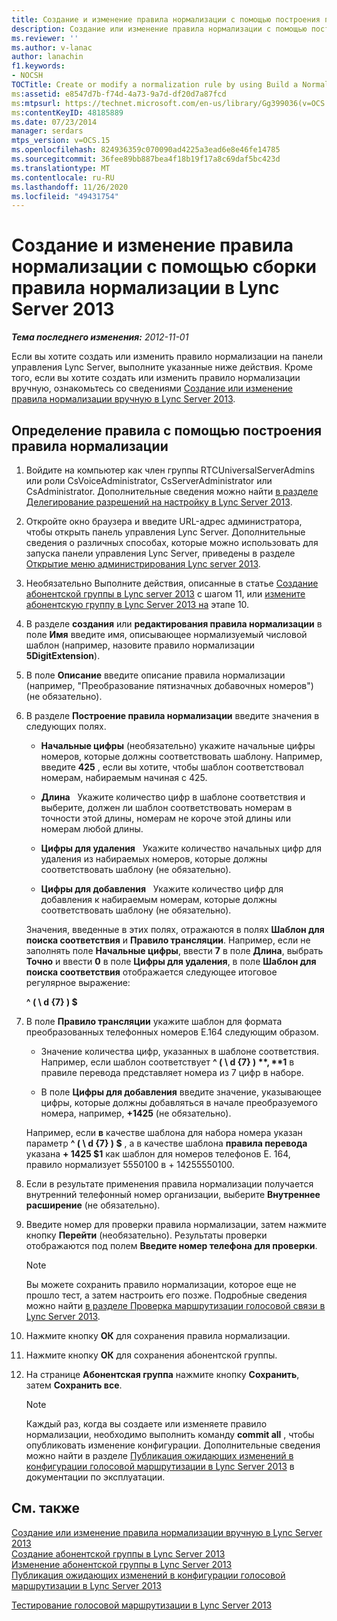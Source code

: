 ```yaml
---
title: Создание и изменение правила нормализации с помощью построения правила нормализации
description: Создание или изменение правила нормализации с помощью построения правила нормализации.
ms.reviewer: ''
ms.author: v-lanac
author: lanachin
f1.keywords:
- NOCSH
TOCTitle: Create or modify a normalization rule by using Build a Normalization Rule
ms:assetid: e8547d7b-f74d-4a73-9a7d-df20d7a87fcd
ms:mtpsurl: https://technet.microsoft.com/en-us/library/Gg399036(v=OCS.15)
ms:contentKeyID: 48185889
ms.date: 07/23/2014
manager: serdars
mtps_version: v=OCS.15
ms.openlocfilehash: 824936359c070090ad4225a3ead6e8e46fe14785
ms.sourcegitcommit: 36fee89bb887bea4f18b19f17a8c69daf5bc423d
ms.translationtype: MT
ms.contentlocale: ru-RU
ms.lasthandoff: 11/26/2020
ms.locfileid: "49431754"
---
```

# <a name="create-or-modify-a-normalization-rule-by-using-build-a-normalization-rule-in-lync-server-2013"></a>Создание и изменение правила нормализации с помощью сборки правила нормализации в Lync Server 2013

<div data-xmlns="http://www.w3.org/1999/xhtml">

<div class="topic" data-xmlns="http://www.w3.org/1999/xhtml" data-msxsl="urn:schemas-microsoft-com:xslt" data-cs="https://msdn.microsoft.com/">

<div data-asp="https://msdn2.microsoft.com/asp">



</div>

<div id="mainSection">

<div id="mainBody">

<span> </span>

_**Тема последнего изменения:** 2012-11-01_

Если вы хотите создать или изменить правило нормализации на панели управления Lync Server, выполните указанные ниже действия. Кроме того, если вы хотите создать или изменить правило нормализации вручную, ознакомьтесь со сведениями [Создание или изменение правила нормализации вручную в Lync Server 2013](lync-server-2013-create-or-modify-a-normalization-rule-manually.md).

<div>

## <a name="to-define-a-rule-by-using-build-a-normalization-rule"></a>Определение правила с помощью построения правила нормализации

1.  Войдите на компьютер как член группы RTCUniversalServerAdmins или роли CsVoiceAdministrator, CsServerAdministrator или CsAdministrator. Дополнительные сведения можно найти [в разделе Делегирование разрешений на настройку в Lync Server 2013](lync-server-2013-delegate-setup-permissions.md).

2.  Откройте окно браузера и введите URL-адрес администратора, чтобы открыть панель управления Lync Server. Дополнительные сведения о различных способах, которые можно использовать для запуска панели управления Lync Server, приведены в разделе [Открытие меню администрирования Lync server 2013](lync-server-2013-open-lync-server-administrative-tools.md).

3.  Необязательно Выполните действия, описанные в статье [Создание абонентской группы в Lync server 2013](lync-server-2013-create-a-dial-plan.md) с шагом 11, или [измените абонентскую группу в Lync Server 2013 на](lync-server-2013-modify-a-dial-plan.md) этапе 10.

4.  В разделе **создания** или **редактирования правила нормализации** в поле **Имя** введите имя, описывающее нормализуемый числовой шаблон (например, назовите правило нормализации **5DigitExtension**).

5.  В поле **Описание** введите описание правила нормализации (например, "Преобразование пятизначных добавочных номеров") (не обязательно).

6.  В разделе **Построение правила нормализации** введите значения в следующих полях.
    
      - **Начальные цифры**   (необязательно) укажите начальные цифры номеров, которые должны соответствовать шаблону. Например, введите **425** , если вы хотите, чтобы шаблон соответствовал номерам, набираемым начиная с 425.
    
      - **Длина**   Укажите количество цифр в шаблоне соответствия и выберите, должен ли шаблон соответствовать номерам в точности этой длины, номерам не короче этой длины или номерам любой длины.
    
      - **Цифры для удаления**   Укажите количество начальных цифр для удаления из набираемых номеров, которые должны соответствовать шаблону (не обязательно).
    
      - **Цифры для добавления**   Укажите количество цифр для добавления к набираемым номерам, которые должны соответствовать шаблону (не обязательно).
    
    Значения, введенные в этих полях, отражаются в полях **Шаблон для поиска соответствия** и **Правило трансляции**. Например, если не заполнять поле **Начальные цифры**, ввести **7** в поле **Длина**, выбрать **Точно** и ввести **0** в поле **Цифры для удаления**, в поле **Шаблон для поиска соответствия** отображается следующее итоговое регулярное выражение:
    
    **^ ( \\ d {7} ) $**

7.  В поле **Правило трансляции** укажите шаблон для формата преобразованных телефонных номеров E.164 следующим образом.
    
      - Значение количества цифр, указанных в шаблоне соответствия. Например, если шаблон соответствует **^ ( \\ d {7} ) $** , **$1** в правиле перевода представляет номера из 7 цифр в наборе.
    
      - В поле **Цифры для добавления** введите значение, указывающее цифры, которые должны добавляться в начале преобразуемого номера, например, **+1425** (не обязательно).
    
    Например, если **в** качестве шаблона для набора номера указан параметр **^ ( \\ d {7} ) $** , а в качестве шаблона **правила перевода** указана **+ 1425 $1** как шаблон для номеров телефонов E. 164, правило нормализует 5550100 в + 14255550100.

8.  Если в результате применения правила нормализации получается внутренний телефонный номер организации, выберите **Внутреннее расширение** (не обязательно).

9.  Введите номер для проверки правила нормализации, затем нажмите кнопку **Перейти** (необязательно). Результаты проверки отображаются под полем **Введите номер телефона для проверки**.
    
    <div>
    

    > [!NOTE]
    > Вы можете сохранить правило нормализации, которое еще не прошло тест, а затем настроить его позже. Подробные сведения можно найти <A href="lync-server-2013-test-voice-routing.md">в разделе Проверка маршрутизации голосовой связи в Lync Server 2013</A>.

    
    </div>

10. Нажмите кнопку **ОК** для сохранения правила нормализации.

11. Нажмите кнопку **ОК** для сохранения абонентской группы.

12. На странице **Абонентская группа** нажмите кнопку **Сохранить**, затем **Сохранить все**.
    
    <div>
    

    > [!NOTE]
    > Каждый раз, когда вы создаете или изменяете правило нормализации, необходимо выполнить команду <STRONG>commit all</STRONG> , чтобы опубликовать изменение конфигурации. Дополнительные сведения можно найти в разделе <A href="lync-server-2013-publish-pending-changes-to-the-voice-routing-configuration.md">Публикация ожидающих изменений в конфигурации голосовой маршрутизации в Lync Server 2013</A> в документации по эксплуатации.

    
    </div>

</div>

<div>

## <a name="see-also"></a>См. также


[Создание или изменение правила нормализации вручную в Lync Server 2013](lync-server-2013-create-or-modify-a-normalization-rule-manually.md)  
[Создание абонентской группы в Lync Server 2013](lync-server-2013-create-a-dial-plan.md)  
[Изменение абонентской группы в Lync Server 2013](lync-server-2013-modify-a-dial-plan.md)  
[Публикация ожидающих изменений в конфигурации голосовой маршрутизации в Lync Server 2013](lync-server-2013-publish-pending-changes-to-the-voice-routing-configuration.md)  


[Тестирование голосовой маршрутизации в Lync Server 2013](lync-server-2013-test-voice-routing.md)  
  

</div>

</div>

<span> </span>

</div>

</div>

</div>

